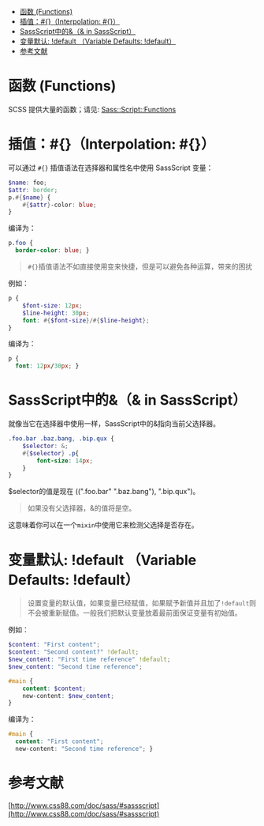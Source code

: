 <!-- TOC START min:1 max:3 link:true update:true -->
- [函数 (Functions)](#-functions)
- [插值：#{}（Interpolation: #{}）](#interpolation-)
- [SassScript中的&（& in SassScript）](#sassscript-in-sassscript)
- [变量默认: !default （Variable Defaults: !default）](#-default-variable-defaults-default)
- [参考文献](#)

<!-- TOC END -->


# 函数 (Functions)

SCSS 提供大量的函数；请见: [Sass::Script::Functions](http://sass-lang.com/documentation/Sass/Script/Functions.html)

# 插值：#{}（Interpolation: #{}）

可以通过 `#{}` 插值语法在选择器和属性名中使用 SassScript 变量：
``` scss
$name: foo;
$attr: border;
p.#{$name} {
    #{$attr}-color: blue;
}
```
编译为：
``` css
p.foo {
  border-color: blue; }
```
> `#{}`插值语法不如直接使用变来快捷，但是可以避免各种运算，带来的困扰

例如：
``` scss
p {
    $font-size: 12px;
    $line-height: 30px;
    font: #{$font-size}/#{$line-height};
}
```
编译为：
``` css
p {
  font: 12px/30px; }
```

# SassScript中的&（& in SassScript）

就像当它在选择器中使用一样，SassScript中的&指向当前父选择器。
``` scss
.foo.bar .baz.bang, .bip.qux {
    $selector: &;
    #{$selector} .p{
        font-size: 14px;
    }
}
```
$selector的值是现在 ((".foo.bar" ".baz.bang"), ".bip.qux")。

> 如果没有父选择器，&的值将是空。

这意味着你可以在一个`mixin`中使用它来检测父选择是否存在。

# 变量默认: !default （Variable Defaults: !default）

> 设置变量的默认值，如果变量已经赋值，如果赋予新值并且加了`!default`则不会被重新赋值。一般我们把默认变量放着最前面保证变量有初始值。

例如：
``` scss
$content: "First content";
$content: "Second content?" !default;
$new_content: "First time reference" !default;
$new_content: "Second time reference";

#main {
    content: $content;
    new-content: $new_content;
}
```
编译为：
``` css
#main {
  content: "First content";
  new-content: "Second time reference"; }
```
# 参考文献
[http://www.css88.com/doc/sass/#sassscript](http://www.css88.com/doc/sass/#sassscript)
